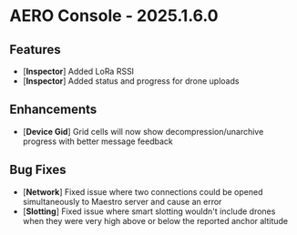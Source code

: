 # AERO Console - 2025.1.6.0

## Features
- [**Inspector**] Added LoRa RSSI
- [**Inspector**] Added status and progress for drone uploads

## Enhancements
- [**Device Gid**] Grid cells will now show decompression/unarchive progress with better message feedback

## Bug Fixes
- [**Network**] Fixed issue where two connections could be opened simultaneously to Maestro server and cause an error
- [**Slotting**] Fixed issue where smart slotting wouldn't include drones when they were very high above or below the reported anchor altitude
